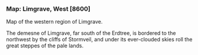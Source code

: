 ### Map: Limgrave, West [8600]

Map of the western region of Limgrave.

The demesne of Limgrave, far south of the Erdtree, is bordered to the northwest by the cliffs of Stormveil, and under its ever-clouded skies roll the great steppes of the pale lands.